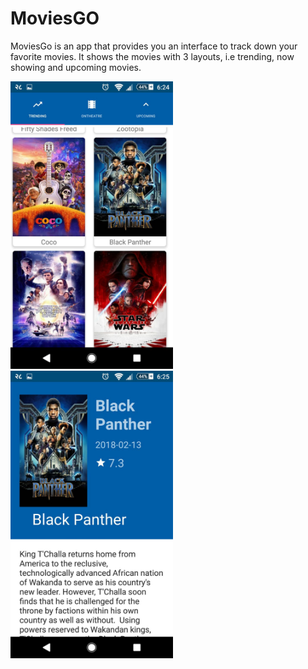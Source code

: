 # MoviesGO
MoviesGo is an app that provides you an interface to track down your favorite movies. It shows the movies with 3 layouts, i.e trending, now showing and upcoming movies.

<img src="https://github.com/bastolasushan/MoviesGO/blob/master/076656.jpg" height="460" width="260">         <img src="https://github.com/bastolasushan/MoviesGO/blob/master/9a383b.jpg" height="460" width="260">

